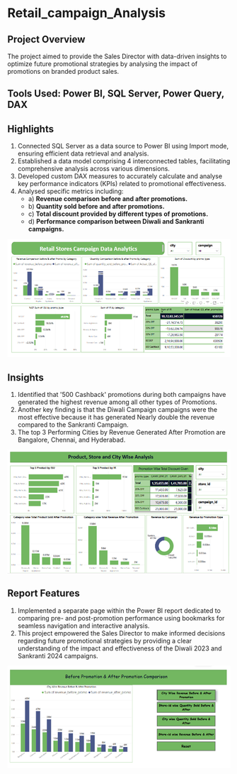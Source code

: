 # Retail_campaign_Analysis
## Project Overview
The project aimed to provide the Sales Director with data-driven insights to optimize future promotional strategies by analysing the impact of promotions on branded product sales.

## **Tools Used:** Power BI, SQL Server, Power Query, DAX

## Highlights

1. Connected SQL Server as a data source to Power BI using Import mode, ensuring efficient data retrieval and analysis.
2. Established a data model comprising 4 interconnected tables, facilitating comprehensive analysis across various dimensions.
3. Developed custom DAX measures to accurately calculate and analyse key performance indicators (KPIs) related to promotional effectiveness.
4. Analysed specific metrics including: 
    - a) **Revenue comparison before and after promotions.**
    - b) **Quantity sold before and after promotions.**
    - c) **Total discount provided by different types of promotions.**
    - d) **Performance comparison between Diwali and Sankranti campaigns.**
  
![image_alt](https://github.com/ritwik-1998/Retail_campaign_Analysis/blob/8651a7ba650e30e5c85942d765d59398472779be/Screenshot%202025-03-17%20174352.png)

##  Insights

1. Identified that '500 Cashback' promotions during both campaigns have generated the highest revenue among all other types of Promotions.
2. Another key finding is that the Diwali Campaign campaigns were the most effective because it has generated Nearly double the revenue compared to the Sankranti Campaign.
3. The top 3 Performing Cities by Revenue Generated After Promotion are Bangalore, Chennai, and Hyderabad.

![image_alt](https://github.com/ritwik-1998/Retail_campaign_Analysis/blob/main/Screenshot%202025-03-17%20174434.png?raw=true)

## Report Features
1. Implemented a separate page within the Power BI report dedicated to comparing pre- and post-promotion performance using bookmarks for seamless navigation and interactive analysis.
2. This project empowered the Sales Director to make informed decisions regarding future promotional strategies by providing a clear understanding of the impact and effectiveness of the Diwali 2023 and Sankranti 2024 campaigns.

![image_alt](https://github.com/ritwik-1998/Retail_campaign_Analysis/blob/main/Screenshot%202025-03-17%20174538.png?raw=true)
